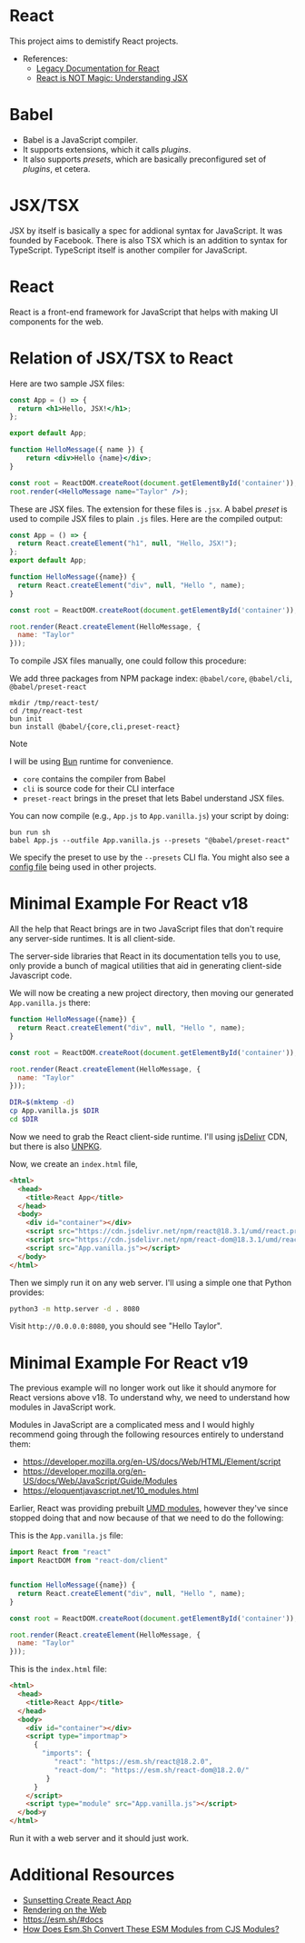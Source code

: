 # React
This project aims to demistify React projects.

- References:
  * [Legacy Documentation for React](https://web.archive.org/web/20250401144427/https://legacy.reactjs.org/docs/introducing-jsx.html)
  * [React is NOT Magic: Understanding JSX](https://web.archive.org/web/20191126183639/https://medium.com/schubiedoobycode/react-is-not-magic-understanding-jsx-a5fcbbdd5f15)

# Babel
* Babel is a JavaScript compiler.
* It supports extensions, which it calls _plugins_.
* It also supports _presets_, which are basically preconfigured set of _plugins_, et cetera.

# JSX/TSX
JSX by itself is basically a spec for addional syntax for JavaScript. It was
founded by Facebook. There is also TSX which is an addition to syntax for
TypeScript. TypeScript itself is another compiler for JavaScript.

# React
React is a front-end framework for JavaScript that helps with making UI
components for the web.

# Relation of JSX/TSX to React
Here are two sample JSX files:

```jsx
const App = () => {
  return <h1>Hello, JSX!</h1>;
};

export default App;
```

```jsx
function HelloMessage({ name }) {
    return <div>Hello {name}</div>;
}

const root = ReactDOM.createRoot(document.getElementById('container'));
root.render(<HelloMessage name="Taylor" />);

```

These are JSX files. The extension for these files is `.jsx`. A babel _preset_
is used to compile JSX files to plain `.js` files. Here are the compiled output:

```js
const App = () => {
  return React.createElement("h1", null, "Hello, JSX!");
};
export default App;

```

```js
function HelloMessage({name}) {
  return React.createElement("div", null, "Hello ", name);
}

const root = ReactDOM.createRoot(document.getElementById('container'));

root.render(React.createElement(HelloMessage, {
  name: "Taylor"
}));
```

To compile JSX files manually, one could follow this procedure:

We add three packages from NPM package index: `@babel/core`, `@babel/cli`, `@babel/preset-react`

```
mkdir /tmp/react-test/ 
cd /tmp/react-test 
bun init
bun install @babel/{core,cli,preset-react}
```

> [!NOTE] 
> I will be using [Bun](https://bun.sh) runtime for convenience.

* `core` contains the compiler from Babel
* `cli` is source code for their CLI interface
* `preset-react` brings in the preset that lets Babel understand JSX files.

You can now compile (e.g., `App.js` to `App.vanilla.js`) your script by doing:

```
bun run sh
babel App.js --outfile App.vanilla.js --presets "@babel/preset-react"
```

We specify the preset to use by the `--presets` CLI fla. You might also see a [config file](https://babeljs.io/docs/config-files) being used in other projects.

# Minimal Example For React v18
All the help that React brings are in two JavaScript files that don't require any server-side runtimes. It is all client-side.

The server-side libraries that React in its documentation tells you to use, only
provide a bunch of magical utilities that aid in generating client-side
Javascript code.

We will now be creating a new project directory, then moving our generated
`App.vanilla.js` there:

```jsx
function HelloMessage({name}) {
  return React.createElement("div", null, "Hello ", name);
}

const root = ReactDOM.createRoot(document.getElementById('container'));

root.render(React.createElement(HelloMessage, {
  name: "Taylor"
}));
```

```bash
DIR=$(mktemp -d)
cp App.vanilla.js $DIR
cd $DIR
```

Now we need to grab the React client-side runtime. I'll using [jsDelivr](https://jsdelivr.net) CDN,
but there is also [UNPKG](https://unpkg.com/).

Now, we create an `index.html` file,

```html
<html>
  <head>
    <title>React App</title>
  </head>
  <body>
    <div id="container"></div>
    <script src="https://cdn.jsdelivr.net/npm/react@18.3.1/umd/react.production.min.js" crossorigin></script>
    <script src="https://cdn.jsdelivr.net/npm/react-dom@18.3.1/umd/react-dom.production.min.js" crossorigin></script>
    <script src="App.vanilla.js"></script>
  </body>
</html>
```

Then we simply run it on any web server. I'll using a simple one that Python
provides:

```bash
python3 -m http.server -d . 8080
```

Visit `http://0.0.0.0:8080`, you should see "Hello Taylor".

# Minimal Example For React v19
The previous example will no longer work out like it should anymore for React
versions above v18. To understand why, we need to understand how modules in
JavaScript work.

Modules in JavaScript are a complicated mess and I would highly recommend going
through the following resources entirely to understand them:

* https://developer.mozilla.org/en-US/docs/Web/HTML/Element/script
* https://developer.mozilla.org/en-US/docs/Web/JavaScript/Guide/Modules
* https://eloquentjavascript.net/10_modules.html

Earlier, React was providing prebuilt [UMD
modules](https://github.com/umdjs/umd), however they've since stopped doing that and now because of that we need to do the following:

This is the `App.vanilla.js` file:
```js
import React from "react"
import ReactDOM from "react-dom/client"


function HelloMessage({name}) {
  return React.createElement("div", null, "Hello ", name);
}

const root = ReactDOM.createRoot(document.getElementById('container'));

root.render(React.createElement(HelloMessage, {
  name: "Taylor"
}));
```

This is the `index.html` file:
```html
<html>
  <head>
    <title>React App</title>
  </head>
  <body>
    <div id="container"></div>
    <script type="importmap">
      {
        "imports": {
           "react": "https://esm.sh/react@18.2.0",
           "react-dom/": "https://esm.sh/react-dom@18.2.0/"
         }
      }
    </script>
    <script type="module" src="App.vanilla.js"></script>
  </bod>y
</html>
```

Run it with a web server and it should just work.

# Additional Resources
  * [Sunsetting Create React App](https://react.dev/blog/2025/02/14/sunsetting-create-react-app)
  * [Rendering on the Web](https://web.dev/articles/rendering-on-the-web)
  * <https://esm.sh/#docs>
  * [How Does Esm.Sh Convert These ESM Modules from CJS Modules?](https://github.com/esm-dev/esm.sh/discussions/595)
